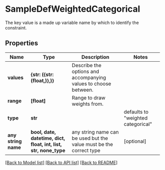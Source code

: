 # SampleDefWeightedCategorical

The key value is a made up variable name by which to identify the constraint. 

## Properties
Name | Type | Description | Notes
------------ | ------------- | ------------- | -------------
**values** | **{str: ({str: (float,)},)}** | Describe the options and accompanying values to choose between. | 
**range** | **[float]** | Range to draw weights from.  | 
**type** | **str** |  | defaults to "weighted categorical"
**any string name** | **bool, date, datetime, dict, float, int, list, str, none_type** | any string name can be used but the value must be the correct type | [optional]

[[Back to Model list]](../README.md#documentation-for-models) [[Back to API list]](../README.md#documentation-for-api-endpoints) [[Back to README]](../README.md)


